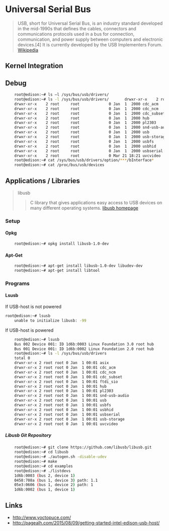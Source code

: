 Universal Serial Bus
==

> USB, short for Universal Serial Bus, is an industry standard developed in the mid-1990s that defines the cables, connectors and communications protocols used in a bus for connection, communication, and power supply between computers and electronic devices.[4] It is currently developed by the USB Implementers Forum. [Wikipedia](https://en.wikipedia.org/wiki/USB)

## Kernel Integration


## Debug

```sh
    root@edison:~# ls –l /sys/bus/usb/drivers/
    root@edison:~# ls -l /sys/bus/usb/drivers/       drwxr-xr-x    2 root     root             0 Jan  1  2000 asix
    drwxr-xr-x    2 root     root             0 Jan  1  2000 cdc_acm
    drwxr-xr-x    2 root     root             0 Jan  1  2000 cdc_ncm
    drwxr-xr-x    2 root     root             0 Jan  1  2000 cdc_subset
    drwxr-xr-x    2 root     root             0 Jan  1  2000 hub
    drwxr-xr-x    2 root     root             0 Jan  1  2000 pl2303
    drwxr-xr-x    2 root     root             0 Jan  1  2000 snd-usb-audio
    drwxr-xr-x    2 root     root             0 Jan  1  2000 usb
    drwxr-xr-x    2 root     root             0 Jan  1  2000 usb-storage
    drwxr-xr-x    2 root     root             0 Jan  1  2000 usbfs
    drwxr-xr-x    2 root     root             0 Jan  1  2000 usbhid
    drwxr-xr-x    2 root     root             0 Jan  1  2000 usbserial
    drwxr-xr-x    2 root     root             0 Mar 21 18:21 uvcvideo
    root@edison:~# cat /sys/bus/usb/drivers/option/***/bInterface*
    root@edison:~# cat /proc/bus/usb/devices
```
## Applications / Libraries

> libusb
> > C library that gives applications easy access to USB devices on many different operating systems. [libusb homepage](http://www.libusb.org/)

### Setup

#### Opkg

```sh
    root@edison:~# opkg install libusb-1.0-dev
```

#### Apt-Get

```sh
    root@edison:~# apt-get install libusb-1.0-dev libudev-dev
    root@edison:~# apt-get install libtool
```

### Programs

#### Lsusb

If USB-host is not powered

```sh
root@edison:~# lsusb
    unable to initialize libusb: -99
```

If USB-host is powered

```sh
    root@edison:~# lsusb
    Bus 002 Device 001: ID 1d6b:0003 Linux Foundation 3.0 root hub
    Bus 001 Device 001: ID 1d6b:0002 Linux Foundation 2.0 root hub
    root@edison:~# ls -l /sys/bus/usb/drivers
    total 0
    drwxr-xr-x 2 root root 0 Jan  1 00:01 asix
    drwxr-xr-x 2 root root 0 Jan  1 00:01 cdc_acm
    drwxr-xr-x 2 root root 0 Jan  1 00:01 cdc_ncm
    drwxr-xr-x 2 root root 0 Jan  1 00:01 cdc_subset
    drwxr-xr-x 2 root root 0 Jan  1 00:01 ftdi_sio
    drwxr-xr-x 2 root root 0 Jan  1 00:01 hub
    drwxr-xr-x 2 root root 0 Jan  1 00:01 pl2303
    drwxr-xr-x 2 root root 0 Jan  1 00:01 snd-usb-audio
    drwxr-xr-x 2 root root 0 Jan  1 00:01 usb
    drwxr-xr-x 2 root root 0 Jan  1 00:01 usbfs
    drwxr-xr-x 2 root root 0 Jan  1 00:01 usbhid
    drwxr-xr-x 2 root root 0 Jan  1 00:01 usbserial
    drwxr-xr-x 2 root root 0 Jan  1 00:01 usb-storage
    drwxr-xr-x 2 root root 0 Jan  1 00:01 uvcvideo
```

##### Libusb Git Repository

```sh
    root@edison:~# git clone https://github.com/libusb/libusb.git
    root@edison:~# cd libusb
    root@edison:~# ./autogen.sh -disable-udev
    root@edison:~# make
    root@edison:~# cd examples
    root@edison:~# ./listdevs
    1d6b:0003 (bus 2, device 1)
    0458:708a (bus 1, device 3) path: 1.1
    05e3:0606 (bus 1, device 2) path: 1
    1d6b:0002 (bus 1, device 1)
```

## Links

- http://www.yoctopuce.com/
- http://pagealh.com/2015/08/09/getting-started-intel-edison-usb-host/
